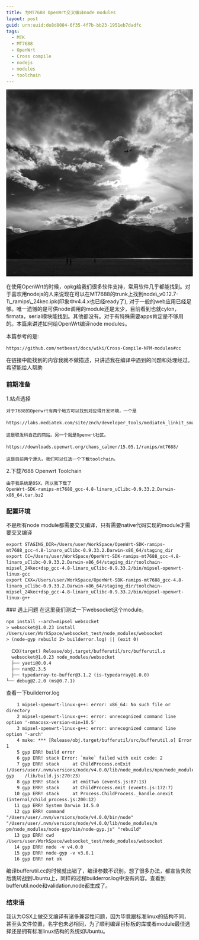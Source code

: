 ```yaml
---
title: 为MT7688 OpenWrt交叉编译node modules 
layout: post
guid: urn:uuid:de8d8084-6f35-4f7b-bb23-1951eb7dadfc
tags:
  - MTK 
  - MT7688 
  - OpenWrt 
  - Cross compile
  - nodejs 
  - modules 
  - toolchain
---
```


![Alone](/media/files/2016/3/shangrila.jpg)
<p />
在使用OpenWrt的时候，opkg给我们很多软件支持，常用软件几乎都能找到。对于喜欢用nodejs的人来说现在可以在MT7688的trunk上找到node\_v0.12.7-1\_ramips\_24kec.ipk(印象中v4.4.x也已经ready了), 对于一般的web应用已经足够。唯一遗憾的是可供node调用的module还是太少，目前看到也就cylon，firmata，serial模块能找到。其他都没有。对于有特殊需要apps肯定是不够用的。本篇来讲述如何给OpenWrt编译node modules。
<p />
本篇参考的是:

    https://github.com/netbeast/docs/wiki/Cross-Compile-NPM-modules#cc

在链接中能找到的内容我就不做描述，只讲述我在编译中遇到的问题和处理经过。希望能给人帮助
<p />

### 前期准备 

1.站点选择 

    对于7688的Openwrt有两个地方可以找到对应得开发环境，一个是

    https://labs.mediatek.com/site/znch/developer_tools/mediatek_linkit_smart_7688/sdt_intro/index.gsp

    这是联发科自己的网站。另一个就是Openwrt社区。

    https://downloads.openwrt.org/chaos_calmer/15.05.1/ramips/mt7688/

    这是目前两个源头。我们可以任选一个下载toolchain。

2.下载7688 Openwrt Toolchain

    由于我系统是OSX，所以我下载了
    OpenWrt-SDK-ramips-mt7688_gcc-4.8-linaro_uClibc-0.9.33.2.Darwin-x86_64.tar.bz2



### 配置环境 
不是所有node module都需要交叉编译，只有需要native代码实现的module才需要交叉编译

    export STAGING_DIR=/Users/user/WorkSpace/OpenWrt-SDK-ramips-mt7688_gcc-4.8-linaro_uClibc-0.9.33.2.Darwin-x86_64/staging_dir
    export CC=/Users/user/WorkSpace/OpenWrt-SDK-ramips-mt7688_gcc-4.8-linaro_uClibc-0.9.33.2.Darwin-x86_64/staging_dir/toolchain-mipsel_24kec+dsp_gcc-4.8-linaro_uClibc-0.9.33.2/bin/mipsel-openwrt-linux-gcc
    export CXX=/Users/user/WorkSpace/OpenWrt-SDK-ramips-mt7688_gcc-4.8-linaro_uClibc-0.9.33.2.Darwin-x86_64/staging_dir/toolchain-mipsel_24kec+dsp_gcc-4.8-linaro_uClibc-0.9.33.2/bin/mipsel-openwrt-linux-g++
<p />
### 遇上问题
在这里我们测试一下websocket这个module。    

    npm install --arch=mipsel websocket
    > websocket@1.0.23 install /Users/user/WorkSpace/websocket_test/node_modules/websocket
    > (node-gyp rebuild 2> builderror.log) || (exit 0)

      CXX(target) Release/obj.target/bufferutil/src/bufferutil.o
      websocket@1.0.23 node_modules/websocket
      ├── yaeti@0.0.4
      ├── nan@2.3.5
      ├── typedarray-to-buffer@3.1.2 (is-typedarray@1.0.0)
    └── debug@2.2.0 (ms@0.7.1)

查看一下builderror.log

        1 mipsel-openwrt-linux-g++: error: x86_64: No such file or directory
        2 mipsel-openwrt-linux-g++: error: unrecognized command line option '-mmacosx-version-min=10.5'
        3 mipsel-openwrt-linux-g++: error: unrecognized command line option '-arch'
        4 make: *** [Release/obj.target/bufferutil/src/bufferutil.o] Error 1
        5 gyp ERR! build error
        6 gyp ERR! stack Error: `make` failed with exit code: 2
        7 gyp ERR! stack     at ChildProcess.onExit (/Users/user/.nvm/versions/node/v4.0.0/lib/node_modules/npm/node_modules/node-gyp    /lib/build.js:270:23)
        8 gyp ERR! stack     at emitTwo (events.js:87:13)
        9 gyp ERR! stack     at ChildProcess.emit (events.js:172:7)
       10 gyp ERR! stack     at Process.ChildProcess._handle.onexit (internal/child_process.js:200:12)
       11 gyp ERR! System Darwin 14.5.0
       12 gyp ERR! command "/Users/user/.nvm/versions/node/v4.0.0/bin/node" "/Users/user/.nvm/versions/node/v4.0.0/lib/node_modules/n    pm/node_modules/node-gyp/bin/node-gyp.js" "rebuild"
       13 gyp ERR! cwd /Users/user/WorkSpace/websocket_test/node_modules/websocket
       14 gyp ERR! node -v v4.0.0
       15 gyp ERR! node-gyp -v v3.0.1
       16 gyp ERR! not ok

编译bufferutil.cc的时候就出错了，编译参数不识别。想了很多办法，都宣告失败后我转战到Ubuntu上，同样的过程builderror.log中没有内容。查看到bufferutil.node和validation.node都生成了。

### 结束语 

我认为OSX上做交叉编译有诸多兼容性问题，因为毕竟跟标准linux的结构不同，甚至头文件位置，名字也未必相同，为了顺利编译目标板的库或者module最佳选择还是拥有标准linux结构的系统如Ubuntu。








